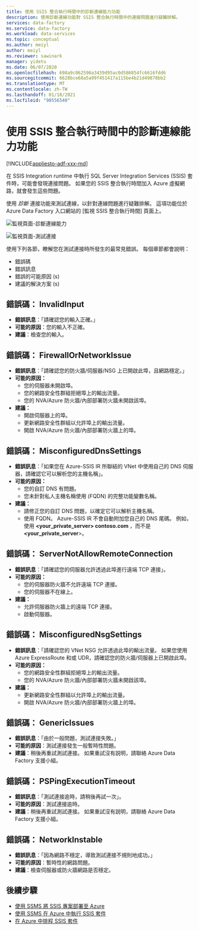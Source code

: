 ```yaml
---
title: 使用 SSIS 整合執行時間中的診斷連線能力功能
description: 使用診斷連線功能對 SSIS 整合執行時間中的連接問題進行疑難排解。
services: data-factory
ms.service: data-factory
ms.workload: data-services
ms.topic: conceptual
ms.author: meiyl
author: meiyl
ms.reviewer: sawinark
manager: yidetu
ms.date: 06/07/2020
ms.openlocfilehash: 698a9c062596a3439d95ac0d586854fc6616fdd6
ms.sourcegitcommit: 6628bce68a5a99f451417a115be4b21d49878bb2
ms.translationtype: MT
ms.contentlocale: zh-TW
ms.lasthandoff: 01/18/2021
ms.locfileid: "98556540"
---
```

# <a name="use-the-diagnose-connectivity-feature-in-the-ssis-integration-runtime"></a>使用 SSIS 整合執行時間中的診斷連線能力功能

[!INCLUDE[appliesto-adf-xxx-md](includes/appliesto-adf-xxx-md.md)]

在 SSIS Integration runtime 中執行 SQL Server Integration Services (SSIS) 套件時，可能會發現連接問題。 如果您的 SSIS 整合執行時間加入 Azure 虛擬網路，就會發生這些問題。

使用 *診斷* 連接功能來測試連線，以針對連線問題進行疑難排解。 這項功能位於 Azure Data Factory 入口網站的 [監視 SSIS 整合執行時間] 頁面上。

 ![監視頁面-診斷連線能力](media/ssis-integration-runtime-diagnose-connectivity-faq/ssis-monitor-diagnose-connectivity.png)

 ![監視頁面-測試連接](media/ssis-integration-runtime-diagnose-connectivity-faq/ssis-monitor-test-connection.png)

使用下列各節，瞭解您在測試連接時所發生的最常見錯誤。 每個章節都會說明：

- 錯誤碼
- 錯誤訊息
- 錯誤的可能原因 (s) 
- 建議的解決方案 (s) 

## <a name="error-code-invalidinput"></a>錯誤碼： InvalidInput

- **錯誤訊息**：「請確認您的輸入正確。」
- **可能的原因**：您的輸入不正確。
- **建議**：檢查您的輸入。

## <a name="error-code-firewallornetworkissue"></a>錯誤碼： FirewallOrNetworkIssue

- **錯誤訊息**：「請確認您的防火牆/伺服器/NSG 上已開啟此埠，且網路穩定。」
- **可能的原因：**
  - 您的伺服器未開啟埠。
  - 您的網路安全性群組拒絕埠上的輸出流量。
  - 您的 NVA/Azure 防火牆/內部部署防火牆未開啟該埠。
- **建議：**
  - 開啟伺服器上的埠。
  - 更新網路安全性群組以允許埠上的輸出流量。
  - 開啟 NVA/Azure 防火牆/內部部署防火牆上的埠。

## <a name="error-code-misconfigureddnssettings"></a>錯誤碼： MisconfiguredDnsSettings

- **錯誤訊息**：「如果您在 Azure-SSIS IR 所聯結的 VNet 中使用自己的 DNS 伺服器，請確認它可以解析您的主機名稱」。
- **可能的原因：**
  -  您的自訂 DNS 有問題。
  -  您未針對私人主機名稱使用 (FQDN) 的完整功能變數名稱。
- **建議：**
  -  請修正您的自訂 DNS 問題，以確定它可以解析主機名稱。
  -  使用 FQDN。 Azure-SSIS IR 不會自動附加您自己的 DNS 尾碼。 例如，使用 **<your_private_server> contoso.com** ，而不是 **<your_private_server**>。

## <a name="error-code-servernotallowremoteconnection"></a>錯誤碼： ServerNotAllowRemoteConnection

- **錯誤訊息**：「請確認您的伺服器允許透過此埠進行遠端 TCP 連接」。
- **可能的原因：**
  -  您的伺服器防火牆不允許遠端 TCP 連接。
  -  您的伺服器不在線上。
- **建議：**
  -  允許伺服器防火牆上的遠端 TCP 連接。
  -  啟動伺服器。
   
## <a name="error-code-misconfigurednsgsettings"></a>錯誤碼： MisconfiguredNsgSettings

- **錯誤訊息**：「請確認您的 VNet NSG 允許透過此埠的輸出流量。 如果您使用 Azure ExpressRoute 和或 UDR，請確認您的防火牆/伺服器上已開啟此埠。
- **可能的原因：**
  -  您的網路安全性群組拒絕埠上的輸出流量。
  -  您的 NVA/Azure 防火牆/內部部署防火牆未開啟該埠。
- **建議：**
  -  更新網路安全性群組以允許埠上的輸出流量。
  -  開啟 NVA/Azure 防火牆/內部部署防火牆上的埠。

## <a name="error-code-genericissues"></a>錯誤碼： GenericIssues

- **錯誤訊息**：「由於一般問題，測試連接失敗。」
- **可能的原因**：測試連接發生一般暫時性問題。
- **建議**：稍後再重試測試連接。 如果重試沒有説明，請聯絡 Azure Data Factory 支援小組。

## <a name="error-code-pspingexecutiontimeout"></a>錯誤碼： PSPingExecutionTimeout

- **錯誤訊息**：「測試連接逾時，請稍後再試一次」。
- **可能的原因**：測試連接逾時。
- **建議**：稍後再重試測試連接。 如果重試沒有説明，請聯絡 Azure Data Factory 支援小組。

## <a name="error-code-networkinstable"></a>錯誤碼： NetworkInstable

- **錯誤訊息**：「因為網路不穩定，導致測試連接不規則地成功。」
- **可能的原因**：暫時性的網路問題。
- **建議**：檢查伺服器或防火牆網路是否穩定。

## <a name="next-steps"></a>後續步驟

- [使用 SSMS 將 SSIS 專案部署至 Azure](/sql/integration-services/ssis-quickstart-deploy-ssms)
- [使用 SSMS 在 Azure 中執行 SSIS 套件](/sql/integration-services/ssis-quickstart-run-ssms)
- [在 Azure 中排程 SSIS 套件](/sql/integration-services/lift-shift/ssis-azure-schedule-packages-ssms)